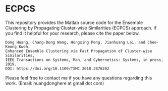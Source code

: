 # ECPCS

This repository provides the Matlab source code for the Ensemble Clustering by Propagating Cluster-wise Similarities (ECPCS) approach. 
If you find it helpful for your research, please cite the paper below. 

```
Dong Huang, Chang-Dong Wang, Hongxing Peng, Jianhuang Lai, and Chee-Keong Kwoh. 
Enhanced Ensemble Clustering via Fast Propagation of Cluster-wise Similarities, 
IEEE Transactions on Systems, Man, and Cybernetics: Systems, in press, 2019.
DOI: https://doi.org/10.1109/TSMC.2018.2876202
```

Please feel free to contact me if you have any questions regarding this work. (Email: huangdonghere at gmail dot com)

